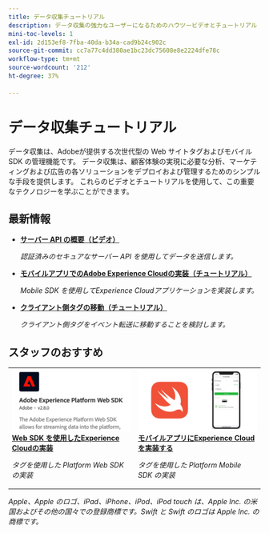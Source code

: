 ```yaml
---
title: データ収集チュートリアル
description: データ収集の強力なユーザーになるためのハウツービデオとチュートリアル
mini-toc-levels: 1
exl-id: 2d153ef8-7fba-40da-b34a-cad9b24c902c
source-git-commit: cc7a77c4dd380ae1bc23dc75608e8e2224dfe78c
workflow-type: tm+mt
source-wordcount: '212'
ht-degree: 37%

---
```


# データ収集チュートリアル

データ収集は、Adobeが提供する次世代型の Web サイトタグおよびモバイル SDK の管理機能です。 データ収集は、顧客体験の実現に必要な分析、マーケティングおよび広告の各ソリューションをデプロイおよび管理するためのシンプルな手段を提供します。 これらのビデオとチュートリアルを使用して、この重要なテクノロジーを学ぶことができます。

<div id="whats-new-section">

## 最新情報

* **[サーバー API の概要（ビデオ）](server-api/overview.md)**

   *認証済みのセキュアなサーバー API を使用してデータを送信します。*
* **[モバイルアプリでのAdobe Experience Cloudの実装（チュートリアル）](https://experienceleague.adobe.com/docs/platform-learn/implement-mobile-sdk/overview.html?lang=ja)**

   *Mobile SDK を使用してExperience Cloudアプリケーションを実装します。*
* **[クライアント側タグの移動（チュートリアル）](event-forwarding/consider-moving-tags.md)**

   *クライアント側タグをイベント転送に移動することを検討します。*

</div>

<div id="recs-overview-body-1"></div>
<div id="recs-overview-body-2"></div>
<div id="recs-overview-body-3"></div>
<div id="recs-overview-body-4"></div>
<div id="recs-overview-body-5"></div>
<div id="recs-overview-body-6"></div>

<div id="staff-picks-section">

## スタッフのおすすめ

<table>
<tr>
  <td>
    <a href="https://experienceleague.adobe.com/docs/platform-learn/implement-web-sdk/overview.html?lang=ja" target="_blank">
      <img alt="Web SDK を使用した Adobe Experience Cloud の実装" src="assets/thumb_websdk.png" />
    </a>
    <div>
      <a href="https://experienceleague.adobe.com/docs/platform-learn/implement-web-sdk/overview.html" target="_blank">
    <strong>Web SDK を使用したExperience Cloudの実装</strong>
    </a>
    </div>
    <p>
    <em>タグを使用した Platform Web SDK の実装</em>
    <p>
  </td>
  <td>
    <a href="https://experienceleague.adobe.com/docs/platform-learn/implement-mobile-sdk/overview.html" target="_blank">
      <img alt="モバイルアプリでの実装" src="assets/thumb_swift.png" />
    </a>
    <div>
      <a href="https://experienceleague.adobe.com/docs/platform-learn/implement-mobile-sdk/overview.html" target="_blank">
    <strong>モバイルアプリにExperience Cloudを実装する</strong>
    </a>
    </div>
    <p>
    <em>タグを使用した Platform Mobile SDK の実装</em>
    <p>
  </td>
</tr>
</table>

</div>

*Apple、Apple のロゴ、iPad、iPhone、iPod、iPod touch は、Apple Inc. の米国およびその他の国々での登録商標です。Swift と Swift のロゴは Apple Inc. の商標です。*
